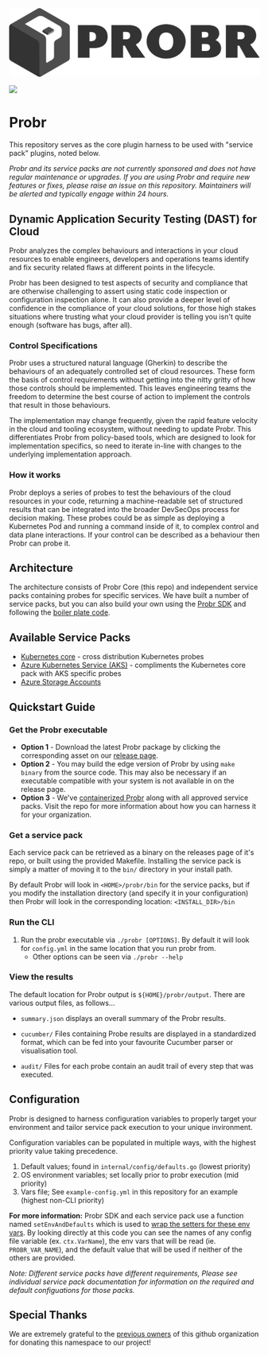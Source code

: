 <img src="site/static/images/probr_wide.png">

![](https://byob.yarr.is/probr/probr-core/Version)

# Probr

This repository serves as the core plugin harness to be used with "service pack" plugins, noted below.

*Probr and its service packs are not currently sponsored and does not have regular maintenance or upgrades. If you are using Probr and require new features or fixes, please raise an issue on this repository. Maintainers will be alerted and typically engage within 24 hours.*

## Dynamic Application Security Testing (DAST) for Cloud

Probr analyzes the complex behaviours and interactions in your cloud resources to enable engineers, developers and operations teams identify and fix security related flaws at different points in the lifecycle.

Probr has been designed to test aspects of security and compliance that are otherwise challenging to assert using static code inspection or configuration inspection alone. It can also provide a deeper level of confidence in the compliance of your cloud solutions, for those high stakes situations where trusting what your cloud provider is telling you isn't quite enough (software has bugs, after all).

### Control Specifications

Probr uses a structured natural language (Gherkin) to describe the behaviours of an adequately controlled set of cloud resources. These form the basis of control requirements without getting into the nitty gritty of how those controls should be implemented.  This leaves engineering teams the freedom to determine the best course of action to implement the controls that result in those behaviours.

The implementation may change frequently, given the rapid feature velocity in the cloud and tooling ecosystem, without needing to update Probr. This differentiates Probr from policy-based tools, which are designed to look for implementation specifics, so need to iterate in-line with changes to the underlying implementation approach.

### How it works

Probr deploys a series of probes to test the behaviours of the cloud resources in your code, returning a machine-readable set of structured results that can be integrated into the broader DevSecOps process for decision making.  These probes could be as simple as deploying a Kubernetes Pod and running a command inside of it, to complex control and data plane interactions.  If your control can be described as a behaviour then Probr can probe it.

## Architecture

The architecture consists of Probr Core (this repo) and independent service packs containing probes for specific services.  We have built a number of service packs, but you can also build your own using the [Probr SDK](https://github.com/probr/probr-sdk) and following the [boiler plate code](https://github.com/probr/probr-pack-wireframe).

## Available Service Packs

- [Kubernetes core](https://github.com/probr/probr-pack-kubernetes) - cross distribution Kubernetes probes
- [Azure Kubernetes Service (AKS)](https://github.com/probr/probr-pack-aks) - compliments the Kubernetes core pack with AKS specific probes
- [Azure Storage Accounts](https://github.com/probr/probr-pack-storage)

## Quickstart Guide

### Get the Probr executable

- **Option 1** - Download the latest Probr package by clicking the corresponding asset on our [release page](https://github.com/probr/probr/releases).
- **Option 2** - You may build the edge version of Probr by using `make binary` from the source code. This may also be necessary if an executable compatible with your system is not available in on the release page.
- **Option 3** - We've [containerized Probr](https://github.com/probr/probr-docker) along with all approved service packs. Visit the repo for more information about how you can harness it for your organization.

### Get a service pack

Each service pack can be retrieved as a binary on the releases page of it's repo, or built using the provided Makefile. Installing the service pack is simply a matter of moving it to the `bin/` directory in your install path.

By default Probr will look in `<HOME>/probr/bin` for the service packs, but if you modify the installation directory (and specify it in your configuration) then Probr will look in the corresponding location: `<INSTALL_DIR>/bin`

### Run the CLI

1. Run the probr executable via `./probr [OPTIONS]`.  By default it will look for `config.yml` in the same location that you run probr from.
    - Other options can be seen via `./probr --help`

### View the results

The default location for Probr output is `${HOME}/probr/output`. There are various output files, as follows...

- `summary.json`
displays an overall summary of the Probr results.

- `cucumber/`
Files containing Probe results are displayed in a standardized format, which can be fed into your favourite Cucumber parser or visualisation tool.

- `audit/`
Files for each probe contain an audit trail of every step that was executed.

## Configuration

Probr is designed to harness configuration variables to properly target your environment and tailor service pack execution to your unique invironment.

Configuration variables can be populated in multiple ways, with the highest priority value taking precedence.

1. Default values; found in `internal/config/defaults.go` (lowest priority)
1. OS environment variables; set locally prior to probr execution (mid priority)
1. Vars file; See `example-config.yml` in this repository for an example (highest non-CLI priority)

**For more information:** Probr SDK and each service pack use a function named `setEnvAndDefaults` which is used to [wrap the setters for these env vars](https://github.com/probr/probr-sdk/blob/main/config/config.go). By looking directly at this code you can see the names of any config file variable (ex. `ctx.VarName`), the env vars that will be read (ie. `PROBR_VAR_NAME`), and the default value that will be used if neither of the others are provided.

_Note: Different service packs have different requirements, Please see individual service pack documentation for information on the required and default configuations for those packs._

## Special Thanks

We are extremely grateful to the [previous owners](https://github.com/probr-uzh/probr) of this github organization for donating this namespace to our project!

